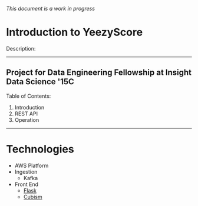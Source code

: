 *This document is a work in progress*

# Introduction to YeezyScore

Description: 

---
 
Project for Data Engineering Fellowship at Insight Data Science '15C
---

Table of Contents:

1. Introduction 
2. REST API
3. Operation
---
# Technologies

* AWS Platform
* Ingestion
	* Kafka
* Front End
	* [Flask](http://flask.pocoo.org/)
	* [Cubism](http://square.github.io/cubism/)
